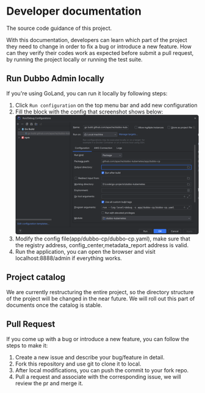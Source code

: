 # Developer documentation

The source code guidance of this project. 

With this documentation, developers can learn which part of the project they need to change in order to fix a bug or 
introduce a new feature. How can they verify their codes work as expected before submit a pull request, 
by running the project locally or running the test suite.

## Run Dubbo Admin locally
If you're using GoLand, you can run it locally by following steps:
1. Click `Run configuration` on the top menu bar and add new configuration 
2. Fill the block with the config that screenshot shows below:
![ide_configuration.png](./docs/static/images/ide_configuration.png)
3. Modify the config file(app/dubbo-cp/dubbo-cp.yaml), make sure that the registry address, config_center,metadata_report address is valid.
4. Run the application, you can open the browser and visit localhost:8888/admin if everything works.


## Project catalog
We are currently restructuring the entire project, so the directory structure of the project will be changed in the near future.
We will roll out this part of documents once the catalog is stable.


## Pull Request
If you come up with a bug or introduce a new feature, you can follow the steps to make it:
1. Create a new issue and describe your bug/feature in detail.
2. Fork this repository and use git to clone it to local.
3. After local modifications, you can push the commit to your fork repo.
4. Pull a request and associate with the corresponding issue, we will review the pr and merge it.